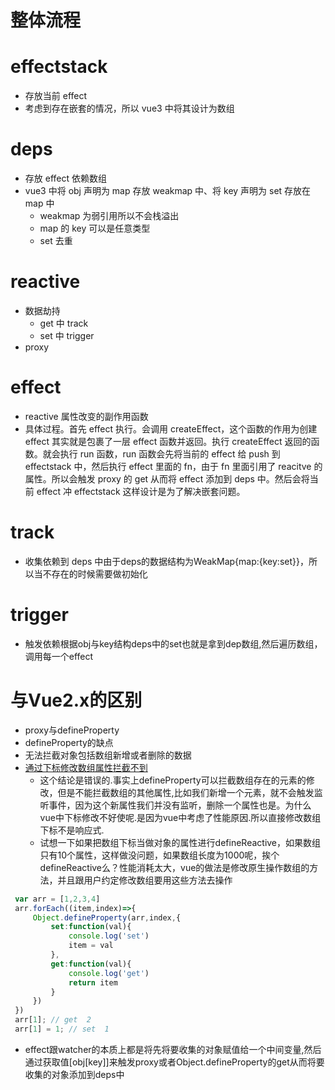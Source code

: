 # 整体流程

# effectstack

- 存放当前 effect
- 考虑到存在嵌套的情况，所以 vue3 中将其设计为数组

# deps

- 存放 effect 依赖数组
- vue3 中将 obj 声明为 map 存放 weakmap 中、将 key 声明为 set 存放在 map 中
  - weakmap 为弱引用所以不会栈溢出
  - map 的 key 可以是任意类型
  - set 去重

# reactive

- 数据劫持
  - get 中 track
  - set 中 trigger
- proxy

# effect

- reactive 属性改变的副作用函数
- 具体过程。首先 effect 执行。会调用 createEffect，这个函数的作用为创建 effect 其实就是包裹了一层 effect 函数并返回。执行 createEffect 返回的函数。就会执行 run 函数，run 函数会先将当前的 effect 给 push 到 effectstack 中，然后执行 effect 里面的 fn，由于 fn 里面引用了 reacitve 的属性。所以会触发 proxy 的 get 从而将 effect 添加到 deps 中。然后会将当前 effect 冲 effectstack 这样设计是为了解决嵌套问题。

# track
- 收集依赖到 deps 中由于deps的数据结构为WeakMap{map:{key:set}}，所以当不存在的时候需要做初始化

# trigger
- 触发依赖根据obj与key结构deps中的set也就是拿到dep数组,然后遍历数组，调用每一个effect

# 与Vue2.x的区别
- proxy与defineProperty
 - defineProperty的缺点
  - 无法拦截对象包括数组新增或者删除的数据
  - [通过下标修改数组属性拦截不到](https://segmentfault.com/a/1190000015783546)
    - 这个结论是错误的.事实上defineProperty可以拦截数组存在的元素的修改，但是不能拦截数组的其他属性,比如我们新增一个元素，就不会触发监听事件，因为这个新属性我们并没有监听，删除一个属性也是。为什么vue中下标修改不好使呢.是因为vue中考虑了性能原因.所以直接修改数组下标不是响应式.
    - 试想一下如果把数组下标当做对象的属性进行defineReactive，如果数组只有10个属性，这样做没问题，如果数组长度为1000呢，挨个defineReactive么？性能消耗太大，vue的做法是修改原生操作数组的方法，并且跟用户约定修改数组要用这些方法去操作
   ```js
    var arr = [1,2,3,4]
    arr.forEach((item,index)=>{
        Object.defineProperty(arr,index,{
            set:function(val){
                console.log('set')
                item = val
            },
            get:function(val){
                console.log('get')
                return item
            }
        })
    })
    arr[1]; // get  2
    arr[1] = 1; // set  1
   ```
- effect跟watcher的本质上都是将先将要收集的对象赋值给一个中间变量,然后通过获取值[obj[key]]来触发proxy或者Object.defineProperty的get从而将要收集的对象添加到deps中

